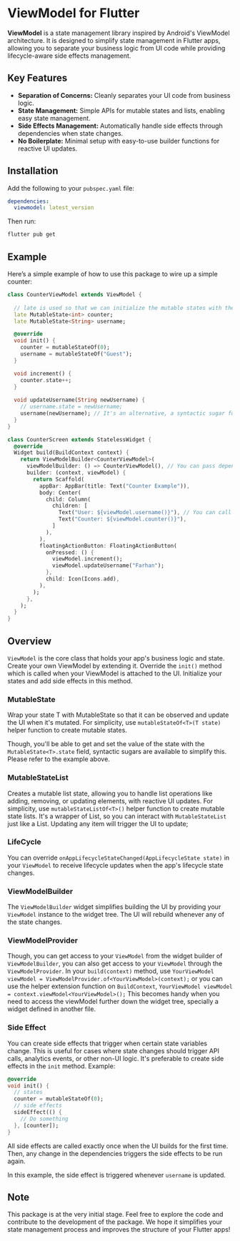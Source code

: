 # ViewModel for Flutter

**ViewModel** is a state management library inspired by Android's ViewModel architecture. It is designed to simplify state management in Flutter apps, allowing you to separate your business logic from UI code while providing lifecycle-aware side effects management.

## Key Features

- **Separation of Concerns:** Cleanly separates your UI code from business logic.
- **State Management:** Simple APIs for mutable states and lists, enabling easy state management.
- **Side Effects Management:** Automatically handle side effects through dependencies when state changes.
- **No Boilerplate:** Minimal setup with easy-to-use builder functions for reactive UI updates.

## Installation

Add the following to your `pubspec.yaml` file:

```yaml
dependencies:
  viewmodel: latest_version
```

Then run:

```bash
flutter pub get
```


## Example

Here’s a simple example of how to use this package to wire up a simple counter:

```dart
class CounterViewModel extends ViewModel {
  
  // late is used so that we can initialize the mutable states with the helper functions in init()
  late MutableState<int> counter;
  late MutableState<String> username;

  @override
  void init() {
    counter = mutableStateOf(0);
    username = mutableStateOf("Guest");
  }

  void increment() {
    counter.state++;
  }
  
  void updateUsername(String newUsername) {
    // username.state = newUsername;
    username(newUsername); // It's an alternative, a syntactic sugar for the above line to update the state.
  }
}

class CounterScreen extends StatelessWidget {
  @override
  Widget build(BuildContext context) {
    return ViewModelBuilder<CounterViewModel>(
      viewModelBuilder: () => CounterViewModel(), // You can pass dependencies through the view model's constructor
      builder: (context, viewModel) {
        return Scaffold(
          appBar: AppBar(title: Text("Counter Example")),
          body: Center(
            child: Column(
              children: [
                Text("User: ${viewModel.username()}"), // You can call the state itself to get the value, instead of viewModel.counter.state
                Text("Counter: ${viewModel.counter()}"),
              ]
            ), 
          ),
          floatingActionButton: FloatingActionButton(
            onPressed: () {
              viewModel.increment();
              viewModel.updateUsername("Farhan");
            },
            child: Icon(Icons.add),
          ),
        );
      },
    );
  }
}
```

## Overview
`ViewModel` is the core class that holds your app's business logic and state. Create your own ViewModel by extending it. 
Override the `init()` method which is called when your ViewModel is attached to the UI. Initialize your states and add side effects in this method. 

### MutableState
Wrap your state T with MutableState<T> so that it can be observed and update the UI when it's mutated. For simplicity, use `mutableStateOf<T>(T state)` helper function to create mutable states.

Though, you'll be able to get and set the value of the state with the `MutableState<T>.state` field, syntactic sugars are available to simplify this. Please refer to the example above.

### MutableStateList
Creates a mutable list state, allowing you to handle list operations like adding, removing, or updating elements, with reactive UI updates. For simplicity, use `mutableStateListOf<T>()` helper function to create mutable state lists.
It's a wrapper of List, so you can interact with `MutableStateList` just like a List. Updating any item will trigger the UI to update;

### LifeCycle
You can override `onAppLifecycleStateChanged(AppLifecycleState state)` in your `ViewModel` to receive lifecycle updates when the app's lifecycle state changes.

### ViewModelBuilder
The `ViewModelBuilder` widget simplifies building the UI by providing your `ViewModel` instance to the widget tree. The UI will rebuild whenever any of the state changes.

### ViewModelProvider
Though, you can get access to your `ViewModel` from the widget builder of `ViewModelBuilder`, you can also get access to your `ViewModel` through the `ViewModelProvider`. In your `build(context)` method, use `YourViewModel viewModel = ViewModelProvider.of<YourViewModel>(context);` or you can use the helper extension function on `BuildContext`, `YourViewModel viewModel = context.viewModel<YourViewModel>();`
This becomes handy when you need to access the viewModel further down the widget tree, specially a widget defined in another file.

### Side Effect
You can create side effects that trigger when certain state variables change. This is useful for cases where state changes should trigger API calls, analytics events, or other non-UI logic. It's preferable to create side effects in the `init` method.
Example:
```dart
@override
void init() {
  // states
  counter = mutableStateOf(0);
  // side effects
  sideEffect(() {
    // Do something
  }, [counter]);
}
```

All side effects are called exactly once when the UI builds for the first time. Then, any change in the dependencies triggers the side effects to be run again.

In this example, the side effect is triggered whenever `username` is updated.

## Note
This package is at the very initial stage. Feel free to explore the code and contribute to the development of the package. We hope it simplifies your state management process and improves the structure of your Flutter apps!